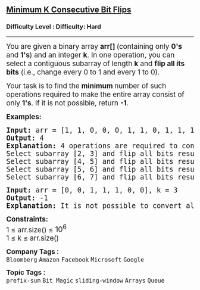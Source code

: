 <h2><a href="https://www.geeksforgeeks.org/problems/minimum-number-of-k-consecutive-bit-flips--171650/1?_gl=1*bjs185*_up*MQ..*_gs*MQ..&gclid=CjwKCAjw--K_BhB5EiwAuwYoylK5XzDwQqyzmbeNyd6lbwEki04LPSPJ3QfSMrU-U2MbFA0DRoegrBoCPiYQAvD_BwE&gbraid=0AAAAAC9yBkDs_DoJKxMS1sI6NNYmbwb_h">Minimum K Consecutive Bit Flips</a></h2><h3>Difficulty Level : Difficulty: Hard</h3><hr><div class="problems_problem_content__Xm_eO"><p data-start="169" data-end="259"><span style="font-size: 14pt;">You are given a binary array <strong>arr[] </strong>(containing only <strong>0's</strong> and <strong>1's</strong>) and an integer <strong>k</strong>. </span><span style="font-size: 14pt;">In one operation, you can select a contiguous subarray of length&nbsp;<strong>k</strong> and <strong data-start="334" data-end="355">flip all its bits</strong> (i.e., change every 0 to 1 and every 1 to 0).</span></p>
<p data-start="413" data-end="533"><span style="font-size: 14pt;">Your task is to find the <strong>minimum </strong>number of such operations required to make the entire array consist of only <strong>1's</strong>. </span><span style="font-size: 14pt;">If it is not possible, return <strong data-start="565" data-end="571">-1</strong>.</span></p>
<p><span style="font-size: 14pt;"><strong>Examples:</strong></span></p>
<pre><span style="font-size: 14pt;"><strong>Input:</strong> arr = [1, 1, 0, 0, 0, 1, 1, 0, 1, 1, 1], k = 2</span><br><span style="font-size: 14pt;"><strong>Output:</strong> 4 </span><br><span style="font-size: 14pt;"><strong style="font-size: 14pt;">Explanation: </strong><span style="font-size: 14pt;">4 operations are required to convert all 0's to 1's.<br>Select subarray [2, 3] and flip all bits resulting array will be [1, 1, 1, 1, 0, 1, 1, 0, 1, 1, 1]<br></span>Select subarray [4, 5] and flip all bits resulting array will be [1, 1, 1, 1, 1, 0, 1, 0, 1, 1, 1]<br>Select subarray [5, 6] and flip all bits resulting array will be [1, 1, 1, 1, 1, 1, 0, 0, 1, 1, 1]<br>Select subarray [6, 7] and flip all bits resulting array will be [1, 1, 1, 1, 1, 1, 1, 1, 1, 1, 1]</span></pre>
<pre><span style="font-size: 14pt;"><strong>Input:</strong> arr = [0, 0, 1, 1, 1, 0, 0], k = 3</span><br><span style="font-size: 14pt;"><strong>Output:</strong> -1</span><br><span style="font-size: 14pt;"><strong>Explanation:</strong> It is not possible to convert all elements to 1's by performing any number of operations.</span></pre>
<p><span style="font-size: 14pt;"><strong>Constraints:<br></strong></span><span style="font-size: 14pt;">1 ≤ arr.size() ≤ </span><span style="font-size: 20px;">10<sup>6</sup></span><br><span style="font-size: 14pt;">1 ≤ k ≤ arr.size()</span></p></div><p><span style=font-size:18px><strong>Company Tags : </strong><br><code>Bloomberg</code>&nbsp;<code>Amazon</code>&nbsp;<code>Facebook</code>&nbsp;<code>Microsoft</code>&nbsp;<code>Google</code>&nbsp;<br><p><span style=font-size:18px><strong>Topic Tags : </strong><br><code>prefix-sum</code>&nbsp;<code>Bit Magic</code>&nbsp;<code>sliding-window</code>&nbsp;<code>Arrays</code>&nbsp;<code>Queue</code>&nbsp;